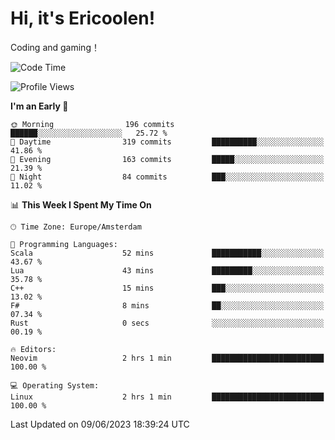 # Hi, it's Ericoolen!
Coding and gaming！

<!--START_SECTION:waka-->
![Code Time](http://img.shields.io/badge/Code%20Time-837%20hrs%2038%20mins-blue)

![Profile Views](http://img.shields.io/badge/Profile%20Views-0-blue)

**I'm an Early 🐤** 

```text
🌞 Morning                196 commits         ██████░░░░░░░░░░░░░░░░░░░   25.72 % 
🌆 Daytime                319 commits         ██████████░░░░░░░░░░░░░░░   41.86 % 
🌃 Evening                163 commits         █████░░░░░░░░░░░░░░░░░░░░   21.39 % 
🌙 Night                  84 commits          ███░░░░░░░░░░░░░░░░░░░░░░   11.02 % 
```


📊 **This Week I Spent My Time On** 

```text
🕑︎ Time Zone: Europe/Amsterdam

💬 Programming Languages: 
Scala                    52 mins             ███████████░░░░░░░░░░░░░░   43.67 % 
Lua                      43 mins             █████████░░░░░░░░░░░░░░░░   35.78 % 
C++                      15 mins             ███░░░░░░░░░░░░░░░░░░░░░░   13.02 % 
F#                       8 mins              ██░░░░░░░░░░░░░░░░░░░░░░░   07.34 % 
Rust                     0 secs              ░░░░░░░░░░░░░░░░░░░░░░░░░   00.19 % 

🔥 Editors: 
Neovim                   2 hrs 1 min         █████████████████████████   100.00 % 

💻 Operating System: 
Linux                    2 hrs 1 min         █████████████████████████   100.00 % 
```


 Last Updated on 09/06/2023 18:39:24 UTC
<!--END_SECTION:waka-->

